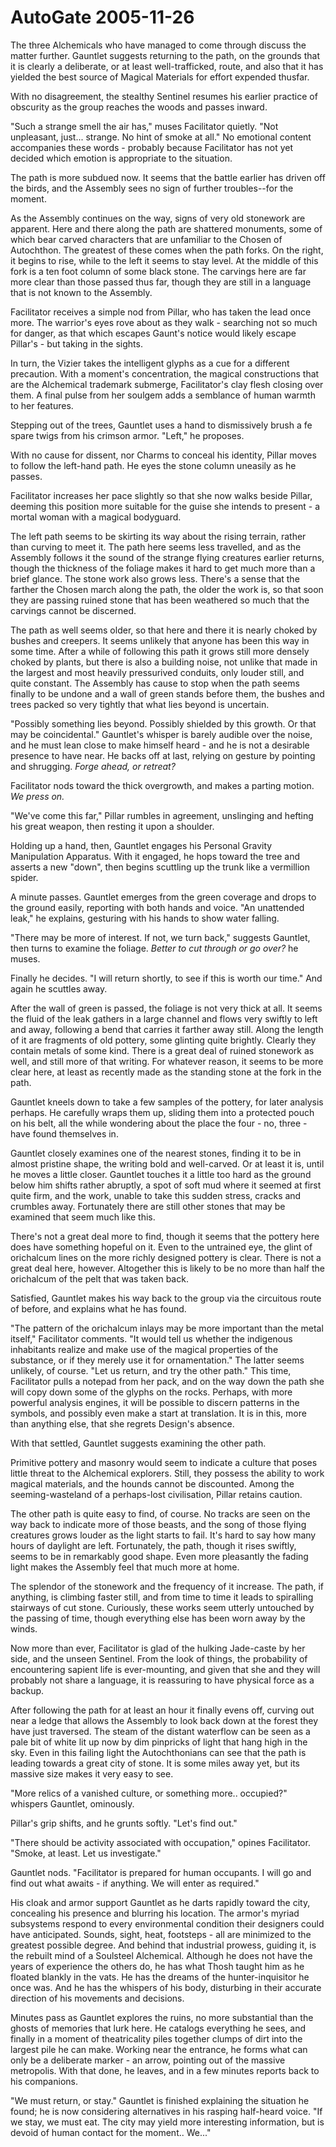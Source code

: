 <!-- TITLE: AutoGate 2005-11-26 -->
<!-- SUBTITLE: A game log for AutoGate -->

# AutoGate 2005-11-26

The three Alchemicals who have managed to come through discuss the matter further. Gauntlet suggests returning to the path, on the grounds that it is clearly a deliberate, or at least well-trafficked, route, and also that it has yielded the best source of Magical Materials for effort expended thusfar.

With no disagreement, the stealthy Sentinel resumes his earlier practice of obscurity as the group reaches the woods and passes inward.

"Such a strange smell the air has," muses Facilitator quietly. "Not unpleasant, just... strange. No hint of smoke at all." No emotional content accompanies these words - probably because Facilitator has not yet decided which emotion is appropriate to the situation.

The path is more subdued now. It seems that the battle earlier has driven off the birds, and the Assembly sees no sign of further troubles--for the moment.

As the Assembly continues on the way, signs of very old stonework are apparent. Here and there along the path are shattered monuments, some of which bear carved characters that are unfamiliar to the Chosen of Autochthon. The greatest of these comes when the path forks. On the right, it begins to rise, while to the left it seems to stay level. At the middle of this fork is a ten foot column of some black stone. The carvings here are far more clear than those passed thus far, though they are still in a language that is not known to the Assembly.

Facilitator receives a simple nod from Pillar, who has taken the lead once more. The warrior's eyes rove about as they walk - searching not so much for danger, as that which escapes Gaunt's notice would likely escape Pillar's - but taking in the sights.

In turn, the Vizier takes the intelligent glyphs as a cue for a different precaution. With a moment's concentration, the magical constructions that are the Alchemical trademark submerge, Facilitator's clay flesh closing over them. A final pulse from her soulgem adds a semblance of human warmth to her features.

Stepping out of the trees, Gauntlet uses a hand to dismissively brush a fe spare twigs from his crimson armor. "Left," he proposes.

With no cause for dissent, nor Charms to conceal his identity, Pillar moves to follow the left-hand path. He eyes the stone column uneasily as he passes.

Facilitator increases her pace slightly so that she now walks beside Pillar, deeming this position more suitable for the guise she intends to present - a mortal woman with a magical bodyguard.

The left path seems to be skirting its way about the rising terrain, rather than curving to meet it. The path here seems less travelled, and as the Assembly follows it the sound of the strange flying creatures earlier returns, though the thickness of the foliage makes it hard to get much more than a brief glance. The stone work also grows less. There's a sense that the farther the Chosen march along the path, the older the work is, so that soon they are passing ruined stone that has been weathered so much that the carvings cannot be discerned.

The path as well seems older, so that here and there it is nearly choked by bushes and creepers. It seems unlikely that anyone has been this way in some time. After a while of following this path it grows still more densely choked by plants, but there is also a building noise, not unlike that made in the largest and most heavily pressurived conduits, only louder still, and quite constant. The Assembly has cause to stop when the path seems finally to be undone and a wall of green stands before them, the bushes and trees packed so very tightly that what lies beyond is uncertain.

"Possibly something lies beyond. Possibly shielded by this growth. Or that may be coincidental." Gauntlet's whisper is barely audible over the noise, and he must lean close to make himself heard - and he is not a desirable presence to have near. He backs off at last, relying on gesture by pointing and shrugging. _Forge ahead, or retreat?_

Facilitator nods toward the thick overgrowth, and makes a parting motion. _We press on._

"We've come this far," Pillar rumbles in agreement, unslinging and hefting his great weapon, then resting it upon a shoulder.

Holding up a hand, then, Gauntlet engages his Personal Gravity Manipulation Apparatus. With it engaged, he hops toward the tree and asserts a new "down", then begins scuttling up the trunk like a vermillion spider.

A minute passes. Gauntlet emerges from the green coverage and drops to the ground easily, reporting with both hands and voice. "An unattended leak," he explains, gesturing with his hands to show water falling.

"There may be more of interest. If not, we turn back," suggests Gauntlet, then turns to examine the foliage. _Better to cut through or go over?_ he muses.

Finally he decides. "I will return shortly, to see if this is worth our time." And again he scuttles away.

After the wall of green is passed, the foliage is not very thick at all. It seems the fluid of the leak gathers in a large channel and flows very swiftly to left and away, following a bend that carries it farther away still. Along the length of it are fragments of old pottery, some glinting quite brightly. Clearly they contain metals of some kind. There is a great deal of ruined stonework as well, and still more of that writing. For whatever reason, it seems to be more clear here, at least as recently made as the standing stone at the fork in the path.

Gauntlet kneels down to take a few samples of the pottery, for later analysis perhaps. He carefully wraps them up, sliding them into a protected pouch on his belt, all the while wondering about the place the four - no, three - have found themselves in.

Gauntlet closely examines one of the nearest stones, finding it to be in almost pristine shape, the writing bold and well-carved. Or at least it is, until he moves a little closer. Gauntlet touches it a little too hard as the ground below him shifts rather abruptly, a spot of soft mud where it seemed at first quite firm, and the work, unable to take this sudden stress, cracks and crumbles away. Fortunately there are still other stones that may be examined that seem much like this.

There's not a great deal more to find, though it seems that the pottery here does have something hopeful on it. Even to the untrained eye, the glint of orichalcum lines on the more richly designed pottery is clear. There is not a great deal here, however. Altogether this is likely to be no more than half the orichalcum of the pelt that was taken back.

Satisfied, Gauntlet makes his way back to the group via the circuitous route of before, and explains what he has found.

"The pattern of the orichalcum inlays may be more important than the metal itself," Facilitator comments. "It would tell us whether the indigenous inhabitants realize and make use of the magical properties of the substance, or if they merely use it for ornamentation." The latter seems unlikely, of course. "Let us return, and try the other path." This time, Facilitator pulls a notepad from her pack, and on the way down the path she will copy down some of the glyphs on the rocks. Perhaps, with more powerful analysis engines, it will be possible to discern patterns in the symbols, and possibly even make a start at translation. It is in this, more than anything else, that she regrets Design's absence.

With that settled, Gauntlet suggests examining the other path.

Primitive pottery and masonry would seem to indicate a culture that poses little threat to the Alchemical explorers. Still, they possess the ability to work magical materials, and the hounds cannot be discounted. Among the seeming-wasteland of a perhaps-lost civilisation, Pillar retains caution.

The other path is quite easy to find, of course. No tracks are seen on the way back to indicate more of those beasts, and the song of those flying creatures grows louder as the light starts to fail. It's hard to say how many hours of daylight are left. Fortunately, the path, though it rises swiftly, seems to be in remarkably good shape. Even more pleasantly the fading light makes the Assembly feel that much more at home.

The splendor of the stonework and the frequency of it increase. The path, if anything, is climbing faster still, and from time to time it leads to spiralling stairways of cut stone. Curiously, these works seem utterly untouched by the passing of time, though everything else has been worn away by the winds.

Now more than ever, Facilitator is glad of the hulking Jade-caste by her side, and the unseen Sentinel. From the look of things, the probability of encountering sapient life is ever-mounting, and given that she and they will probably not share a language, it is reassuring to have physical force as a backup.

After following the path for at least an hour it finally evens off, curving out near a ledge that allows the Assembly to look back down at the forest they have just traversed. The steam of the distant waterflow can be seen as a pale bit of white lit up now by dim pinpricks of light that hang high in the sky. Even in this failing light the Autochthonians can see that the path is leading towards a great city of stone. It is some miles away yet, but its massive size makes it very easy to see.

"More relics of a vanished culture, or something more.. occupied?" whispers Gauntlet, ominously.

Pillar's grip shifts, and he grunts softly. "Let's find out."

"There should be activity associated with occupation," opines Facilitator. "Smoke, at least. Let us investigate."

Gauntlet nods. "Facilitator is prepared for human occupants. I will go and find out what awaits - if anything. We will enter as required."

His cloak and armor support Gauntlet as he darts rapidly toward the city, concealing his presence and blurring his location. The armor's myriad subsystems respond to every environmental condition their designers could have anticipated. Sounds, sight, heat, footsteps - all are minimized to the greatest possible degree. And behind that industrial prowess, guiding it, is the rebuilt mind of a Soulsteel Alchemical. Although he does not have the years of experience the others do, he has what Thosh taught him as he floated blankly in the vats. He has the dreams of the hunter-inquisitor he once was. And he has the whispers of his body, disturbing in their accurate direction of his movements and decisions.

Minutes pass as Gauntlet explores the ruins, no more substantial than the ghosts of memories that lurk here. He catalogs everything he sees, and finally in a moment of theatricality piles together clumps of dirt into the largest pile he can make. Working near the entrance, he forms what can only be a deliberate marker - an arrow, pointing out of the massive metropolis. With that done, he leaves, and in a few minutes reports back to his companions.

"We must return, or stay." Gauntlet is finished explaining the situation he found; he is now considering alternatives in his rasping half-heard voice. "If we stay, we must eat. The city may yield more interesting information, but is devoid of human contact for the moment.. We..."